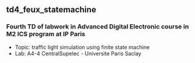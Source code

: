 ## td4_feux_statemachine

### Fourth TD of labwork in Advanced Digital Electronic course in M2 ICS program at IP Paris
- Topic: traffic light simulation using finite state machine <br />
- Lab: A4-4 CentralSupelec - Universite Paris Saclay
